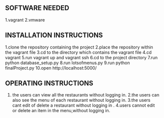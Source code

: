 SOFTWARE NEEDED
-----------------
1.vagrant
2.vmware

INSTALLATION INSTRUCTIONS
----------------------
1.clone the repository containing the project
2.place the repository within the vagrant file
3.cd to the directory which contains the vagrant file
4.cd vagrant
5.run vagrant up and vagrant ssh
6.cd to the project directory
7.run python database_setup.py
8.run lotsofmenus.py 
9.run python finalProject.py
10.open http://localhost:5000/

OPERATING INSTRUCTIONS
---------------------------
1. the users can view all the restaurants without logging in.
2.the users can also see the menu of each restaurant without logging in.
3.the users cant edit of delete a restaurant without logging in .
4.users cannot edit or delete an item in the menu,without logging in.
